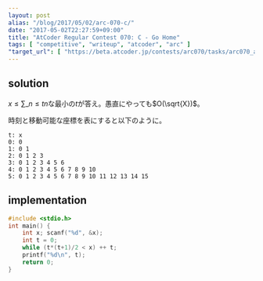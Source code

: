 ```yaml
---
layout: post
alias: "/blog/2017/05/02/arc-070-c/"
date: "2017-05-02T22:27:59+09:00"
title: "AtCoder Regular Contest 070: C - Go Home"
tags: [ "competitive", "writeup", "atcoder", "arc" ]
"target_url": [ "https://beta.atcoder.jp/contests/arc070/tasks/arc070_a" ]
---
```


## solution

$x \le \sum\_{n \le t} n$な最小の$t$が答え。愚直にやっても$O(\sqrt{X})$。

時刻と移動可能な座標を表にすると以下のように。

```
t: x
0: 0
1: 0 1
2: 0 1 2 3
3: 0 1 2 3 4 5 6
4: 0 1 2 3 4 5 6 7 8 9 10
5: 0 1 2 3 4 5 6 7 8 9 10 11 12 13 14 15
```

## implementation

``` c
#include <stdio.h>
int main() {
    int x; scanf("%d", &x);
    int t = 0;
    while (t*(t+1)/2 < x) ++ t;
    printf("%d\n", t);
    return 0;
}
```

